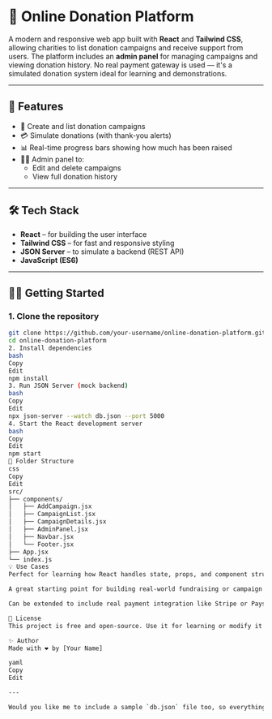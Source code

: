 # 🎁 Online Donation Platform

A modern and responsive web app built with **React** and **Tailwind CSS**, allowing charities to list donation campaigns and receive support from users. The platform includes an **admin panel** for managing campaigns and viewing donation history. No real payment gateway is used — it's a simulated donation system ideal for learning and demonstrations.

---

## 🚀 Features

- 📝 Create and list donation campaigns
- 💳 Simulate donations (with thank-you alerts)
- 📊 Real-time progress bars showing how much has been raised
- 👩‍💼 Admin panel to:
  - Edit and delete campaigns
  - View full donation history

---

## 🛠️ Tech Stack

- **React** – for building the user interface
- **Tailwind CSS** – for fast and responsive styling
- **JSON Server** – to simulate a backend (REST API)
- **JavaScript (ES6)**

---

## 🧑‍💻 Getting Started

### 1. Clone the repository

```bash
git clone https://github.com/your-username/online-donation-platform.git
cd online-donation-platform
2. Install dependencies
bash
Copy
Edit
npm install
3. Run JSON Server (mock backend)
bash
Copy
Edit
npx json-server --watch db.json --port 5000
4. Start the React development server
bash
Copy
Edit
npm start
📁 Folder Structure
css
Copy
Edit
src/
├── components/
│   ├── AddCampaign.jsx
│   ├── CampaignList.jsx
│   ├── CampaignDetails.jsx
│   ├── AdminPanel.jsx
│   ├── Navbar.jsx
│   └── Footer.jsx
├── App.jsx
└── index.js
💡 Use Cases
Perfect for learning how React handles state, props, and component structure

A great starting point for building real-world fundraising or campaign platforms

Can be extended to include real payment integration like Stripe or Paystack

📄 License
This project is free and open-source. Use it for learning or modify it for your needs!

✨ Author
Made with ❤️ by [Your Name]

yaml
Copy
Edit

---

Would you like me to include a sample `db.json` file too, so everything works out of the box?
